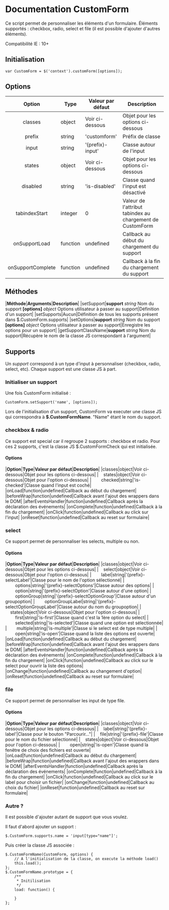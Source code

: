 # Documentation CustomForm

Ce script permet de personnaliser les éléments d'un formulaire. Éléments supportés : checkbox, radio, select et file (il est possible d'ajouter d'autres éléments).

Compatibilité IE : 10+


## Initialisation

    var CustomForm = $('context').customForm([options]);


## Options

| Option                | Type      | Valeur par défaut     | Description                                                   |
|:-------------------:  |---------- |-------------------    |-----------------------------------------------------------    |
| classes               | object    | Voir ci-dessous       | Objet pour les options ci-dessous                             |
|       prefix          | string    | 'customform'          | Préfix de classe                                              |
|       input           | string    | '{prefix}-input'      | Classe autour de l'input                                      |
|       states          | object    | Voir ci-dessous       | Objet pour les options ci-dessous                             |
|          disabled     | string    | 'is-disabled'         | Classe quand l'input est désactivé                            |
| tabindexStart         | integer   | 0                     | Valeur de l'attribut tabindex au chargement de CustomForm     |
| onSupportLoad         | function  | undefined             | Callback au début du chargement du support                    |
| onSupportComplete     | function  | undefined             | Callback à la fin du chargement du support                    |

## Méthodes

|**Méthode**|**Arguments**|**Description**|
|setSupport|**support** _string_ Nom du support
**[options]** _object_ Options utilisateur à passer au support|Définition d'un support|
|setSupports|Aucun|Définition de tous les supports présent dans $.CustomForm.supports|
|setOptions|**support** _string_ Nom du support
**[options]** _object_ Options utilisateur à passer au support|Enregistre les options pour un support|
|getSupportClassName|**support** _string_ Nom du support|Récupère le nom de la classe JS correspondant à l'argument|


## Supports

Un _support_ correspond à un type d'input à personnaliser (checkbox, radio, select, etc). Chaque support est une classe JS à part.

### Initialiser un support

Une fois CustomForm initialisé :

    CustomForm.setSupport('name', [options]);

Lors de l'initialisation d'un support, CustomForm va executer une classe JS qui correspondra à **$.CustomFormName**. "Name" étant le nom du support.


### checkbox & radio

Ce support est special car il regroupe 2 supports : checkbox et radio. Pour ces 2 supports, c'est la classe JS $.CustomFormCheck qui est initialisée.

#### Options

|**Option**|**Type**|**Valeur par défaut**|**Description**|
|classes|object|Voir ci-dessous|Objet pour les options ci-dessous|
|&nbsp;&nbsp;&nbsp;&nbsp;states|object|Voir ci-dessous|Objet pour l'option ci-dessous|
|&nbsp;&nbsp;&nbsp;&nbsp;&nbsp;&nbsp;&nbsp;&nbsp;checked|string|'is-checked'|Classe quand l'input est coché|
|onLoad|function|undefined|Callback au début du chargement|
|beforeWrap|function|undefined|Callback avant l'ajout des wrappers dans le DOM|
|afterEventsHandler|function|undefined|Callback après la déclaration des événements|
|onComplete|function|undefined|Callback à la fin du chargement|
|onClick|function|undefined|Callback au click sur l'input|
|onReset|function|undefined|Callback au reset sur formulaire|


### select

Ce support permet de personnaliser les selects, multiple ou non.

#### Options

|**Option**|**Type**|**Valeur par défaut**|**Description**|
|classes|object|Voir ci-dessous|Objet pour les options ci-dessous|
|&nbsp;&nbsp;&nbsp;&nbsp;select|object|Voir ci-dessous|Objet pour l'option ci-dessous|
|&nbsp;&nbsp;&nbsp;&nbsp;&nbsp;&nbsp;&nbsp;&nbsp;label|string|'{prefix}-selectLabel'|Classe pour le nom de l'option sélectionné|
|&nbsp;&nbsp;&nbsp;&nbsp;&nbsp;&nbsp;&nbsp;&nbsp;options|string|'{prefix}-selectOptions'|Classe autour des options|
|&nbsp;&nbsp;&nbsp;&nbsp;&nbsp;&nbsp;&nbsp;&nbsp;option|string|'{prefix}-selectOption'|Classe autour d'une option|
|&nbsp;&nbsp;&nbsp;&nbsp;&nbsp;&nbsp;&nbsp;&nbsp;optionGroup|string|'{prefix}-selectOptionGroup'|Classe autour d'un groupoption|
|&nbsp;&nbsp;&nbsp;&nbsp;&nbsp;&nbsp;&nbsp;&nbsp;optionGroupLabel|string|'{prefix}-selectOptionGroupLabel'|Classe autour du nom du groupoption|
|&nbsp;&nbsp;&nbsp;&nbsp;states|object|Voir ci-dessous|Objet pour l'option ci-dessous|
|&nbsp;&nbsp;&nbsp;&nbsp;&nbsp;&nbsp;&nbsp;&nbsp;first|string|'is-first'|Classe quand c'est la 1ère option du select|
|&nbsp;&nbsp;&nbsp;&nbsp;&nbsp;&nbsp;&nbsp;&nbsp;selected|string|'is-selected'|Classe quand une option est sélectionnée|
|&nbsp;&nbsp;&nbsp;&nbsp;&nbsp;&nbsp;&nbsp;&nbsp;multiple|string|'is-multiple'|Classe si le select est de type multiple|
|&nbsp;&nbsp;&nbsp;&nbsp;&nbsp;&nbsp;&nbsp;&nbsp;open|string|'is-open'|Classe quand la liste des options est ouverte|
|onLoad|function|undefined|Callback au début du chargement|
|beforeWrap|function|undefined|Callback avant l'ajout des wrappers dans le DOM|
|afterEventsHandler|function|undefined|Callback après la déclaration des événements|
|onComplete|function|undefined|Callback à la fin du chargement|
|onClick|function|undefined|Callback au click sur le select pour ouvrir la liste des options|
|onChange|function|undefined|Callback au changement d'option|
|onReset|function|undefined|Callback au reset sur formulaire|


### file

Ce support permet de personnaliser les input de type file.

#### Options

|**Option**|**Type**|**Valeur par défaut**|**Description**|
|classes|object|Voir ci-dessous|Objet pour les options ci-dessous|
|&nbsp;&nbsp;&nbsp;&nbsp;label|string|'{prefix}-label'|Classe pour le bouton "Parcourir..."|
|&nbsp;&nbsp;&nbsp;&nbsp;file|string|'{prefix}-file'|Classe pour le nom du fichier sélectionné|
|&nbsp;&nbsp;&nbsp;&nbsp;states|object|Voir ci-dessous|Objet pour l'option ci-dessous|
|&nbsp;&nbsp;&nbsp;&nbsp;&nbsp;&nbsp;&nbsp;&nbsp;open|string|'is-open'|Classe quand la fenêtre de choix des fichiers est ouverte|
|onLoad|function|undefined|Callback au début du chargement|
|beforeWrap|function|undefined|Callback avant l'ajout des wrappers dans le DOM|
|afterEventsHandler|function|undefined|Callback après la déclaration des événements|
|onComplete|function|undefined|Callback à la fin du chargement|
|onClick|function|undefined|Callback au click sur le label pour choisir un fichier|
|onChange|function|undefined|Callback au choix du fichier|
|onReset|function|undefined|Callback au reset sur formulaire|


### Autre ?

Il est possible d'ajouter autant de support que vous voulez.

Il faut d'abord ajouter un support :

    $.CustomForm.supports.name = 'input[type="name"]';


Puis créer la classe JS associée :

    $.CustomFormName(CustomForm, options) {
        // A l'initialisation de la classe, on execute la méthode load()
        this.load();
    };
    $.CustomFormName.prototype = {
        /**
         * Initilisation
         */
        load: function() {

        }
    };